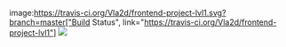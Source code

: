 image:https://travis-ci.org/Vla2d/frontend-project-lvl1.svg?branch=master["Build Status", link="https://travis-ci.org/Vla2d/frontend-project-lvl1"]
<a href="https://codeclimate.com/github/Vla2d/frontend-project-lvl1/maintainability"><img src="https://api.codeclimate.com/v1/badges/726d60cf1735b2d6f0f7/maintainability" /></a>
